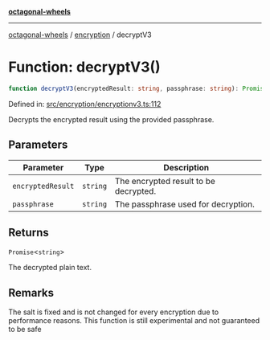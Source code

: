 [**octagonal-wheels**](../../README.md)

***

[octagonal-wheels](../../modules.md) / [encryption](../README.md) / decryptV3

# Function: decryptV3()

```ts
function decryptV3(encryptedResult: string, passphrase: string): Promise<string>;
```

Defined in: [src/encryption/encryptionv3.ts:112](https://github.com/vrtmrz/octagonal-wheels/blob/main/src/encryption/encryptionv3.ts#L112)

Decrypts the encrypted result using the provided passphrase.

## Parameters

| Parameter | Type | Description |
| ------ | ------ | ------ |
| `encryptedResult` | `string` | The encrypted result to be decrypted. |
| `passphrase` | `string` | The passphrase used for decryption. |

## Returns

`Promise`\<`string`\>

The decrypted plain text.

## Remarks

The salt is fixed and is not changed for every encryption due to performance reasons.
This function is still experimental and not guaranteed to be safe
